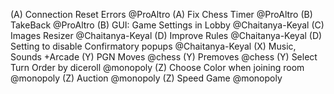 (A) Connection Reset Errors @ProAltro
(A) Fix Chess Timer @ProAltro
(B) TakeBack @ProAltro
(B) GUI: Game Settings in Lobby @Chaitanya-Keyal
(C) Images Resizer @Chaitanya-Keyal
(D) Improve Rules @Chaitanya-Keyal
(D) Setting to disable Confirmatory popups @Chaitanya-Keyal
(X) Music, Sounds +Arcade
(Y) PGN Moves @chess
(Y) Premoves @chess
(Y) Select Turn Order by diceroll @monopoly
(Z) Choose Color when joining room @monopoly
(Z) Auction @monopoly
(Z) Speed Game @monopoly
